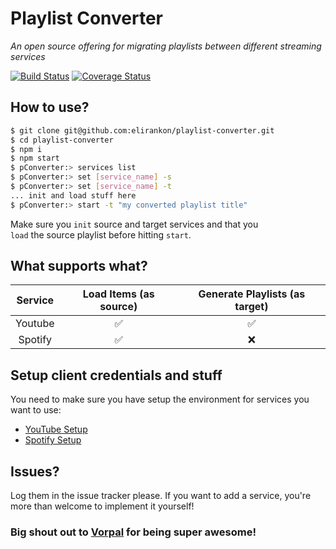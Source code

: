 # Playlist Converter
_An open source offering for migrating playlists between different streaming services_  

[![Build Status](https://travis-ci.org/elirankon/playlist-converter.svg?branch=master)](https://travis-ci.org/elirankon/playlist-converter)
[![Coverage Status](https://coveralls.io/repos/github/elirankon/playlist-converter/badge.svg)](https://coveralls.io/github/elirankon/playlist-converter)

## How to use?
 ```sh
 $ git clone git@github.com:elirankon/playlist-converter.git
 $ cd playlist-converter
 $ npm i
 $ npm start
 $ pConverter:> services list
 $ pConverter:> set [service_name] -s
 $ pConverter:> set [service_name] -t
 ... init and load stuff here
 $ pConverter:> start -t "my converted playlist title"
 ```

 Make sure you `init` source and target services and that you   
 `load` the source playlist before hitting `start`.

 ## What supports what?
| Service | Load Items (as source) | Generate Playlists (as target) |
| :-----: | :--------------------: | :----------------------------: |
| Youtube | :white_check_mark:     |       :white_check_mark:       |
| Spotify |    :white_check_mark:  |       :x:                      |

 ## Setup client credentials and stuff
 You need to make sure you have setup the environment for services you want to use:
 * [YouTube Setup](https://github.com/elirankon/playlist-converter/blob/master/docs/youtube.md)
 * [Spotify Setup](https://github.com/elirankon/playlist-converter/blob/master/docs/spotify.md)

 ## Issues?
 Log them in the issue tracker please. If you want to add a service, you're more than welcome to implement it yourself!

### Big shout out to [Vorpal](http://vorpal.js.org/) for being super awesome!
